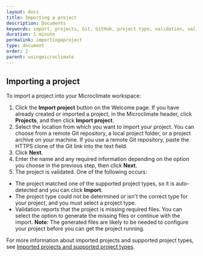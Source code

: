 ```yaml
---
layout: docs
title: Importing a project
description: Documents
keywords: import, projects, Git, GitHub, project type, validation, validated
duration: 1 minute
permalink: importingaproject
type: document
order: 2
parent: usingmicroclimate
---
```


## Importing a project 

To import a project into your Microclimate workspace:
1. Click the **Import project** button on the Welcome page. If you have already created or imported a project, in the Microclimate header, click **Projects**, and then click **Import project**.
2. Select the location from which you want to import your project. You can choose from a remote Git repository, a local project folder, or a project archive on your machine. If you use a remote Git repository, paste the HTTPS clone of the Git link into the text field.
3. Click **Next**.
4. Enter the name and any required information depending on the option you choose in the previous step, then click **Next**.
5. The project is validated. One of the following occurs:
* The project matched one of the supported project types, so it is auto-detected and you can click **Import**.
* The project type could not be determined or isn't the correct type for your project, and you must select a project type.
* Validation reports that the project is missing required files. You can select the option to generate the missing files or continue with the import. **Note:** The generated files are likely to be needed to configure your project before you can get the project running.

For more information about imported projects and supported project types, see [Imported projects and supported project types](importedprojects).
